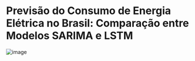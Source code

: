 # Previsão do Consumo de Energia Elétrica no Brasil: Comparação entre Modelos SARIMA e LSTM

![image](https://github.com/user-attachments/assets/cbca1099-1d58-4fc9-8152-277c569f7685)



